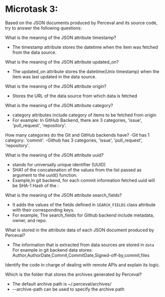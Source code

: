 # Microtask 3:
Based on the JSON documents produced by Perceval and its source code, try to answer the following questions:

What is the meaning of the JSON attribute timestamp?

- The timestamp attribute stores the datetime when the item was fetched from the data source.

What is the meaning of the JSON attribute updated_on?

- The updated_on attribute stores the datetime(Unix timestamp) when the item was last updated in the data source.

What is the meaning of the JSON attribute origin?
 - Stores the URL of the data source from which data is fetched 

What is the meaning of the JSON attribute category?
- category attributes include category of items to be fetched from origin
- For example: In GitHub Backend, there are 3 categories, 'issue', 'pull_request', 'repository'.

How many categories do the Git and GitHub backends have?
  -Git has 1 category: 'commit'.
  -Github has 3 categories, 'issue', 'pull_request', 'repository'.

What is the meaning of the JSON attribute uuid?
- stands for universally unique identifier (UUID)
- SHA1 of the concatenation of the values from the list passed as argument to the uuid() function. 
- Example,In git backend, for each commit information fetched uuid will be  SHA-1 Hash of the <origin>:<commit>

What is the meaning of the JSON attribute search_fields?
-  It adds the values of the fields defined in `SEARCH_FIELDS` class attribute with
        their corresponding keys.
- For example, The search_fields for Github backend include metadata, owner, and repo.

What is stored in the attribute data of each JSON document produced by Perceval?
- The information that is extracted from data sources are stored in ```data```
For example in git backend data stores:  Author,AuthorDate,Commit,CommitDate,Signed-off-by,commit,files


Identify the code in charge of dealing with remote APIs and explain its logic.


Which is the folder that stores the archives generated by Perceval?
-  The default archive path is ~/.perceval/archives/
-  --archive-path can be used to specify the archive path 
